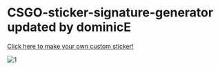# CSGO-sticker-signature-generator updated by dominicE

[Click here to make your own custom sticker!](http://tryhardhusky.github.io/csgo-sticker-signature-generator/)  
  
![1](http://i.imgur.com/tauslP6.gif)
